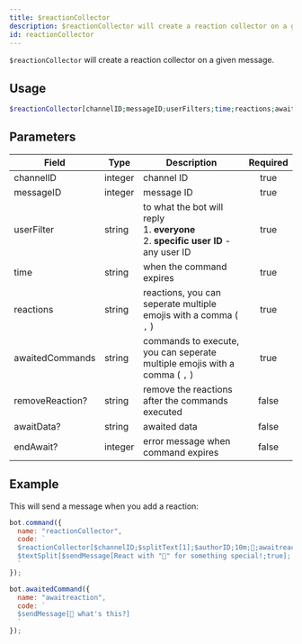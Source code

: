 ```yaml
---
title: $reactionCollector 
description: $reactionCollector will create a reaction collector on a given message.
id: reactionCollector
---
```


`$reactionCollector` will create a reaction collector on a given message.

## Usage

```php
$reactionCollector[channelID;messageID;userFilters;time;reactions;awaitedCommands;removeReaction?;awaitData?;endAwait?]
```

## Parameters 


| Field           | Type    | Description                                                                                    | Required |
| --------------- | ------- | ---------------------------------------------------------------------------------------------- |:--------:|
| channelID       | integer | channel ID                                                                                     |    true   |
| messageID       | integer | message ID                                                                                     |    true   |
| userFilter      | string  | to what the bot will reply <br /> 1. **everyone** <br /> 2. **specific user ID** - any user ID |    true   |
| time            | string  | when the command expires                                                                       |    true   |
| reactions       | string  | reactions, you can seperate multiple emojis with a comma ( `,` )                               |    true   |
| awaitedCommands         | string  | commands to execute, you can seperate multiple emojis with a comma ( `,` )                     |    true   |
| removeReaction? | string  | remove the reactions after the commands executed                                               |    false    |
| awaitData?      | string  | awaited data                                                                                   |    false    |
| endAwait?       | integer | error message when command expires                                                             |    false    |


## Example

This will send a message when you add a reaction:

```js
bot.command({
  name: "reactionCollector",
  code: `
  $reactionCollector[$channelID;$splitText[1];$authorID;10m;👀;awaitreaction;true]
  $textSplit[$sendMessage[React with "👀" for something special!;true]; ]
  `
});

bot.awaitedCommand({
  name: "awaitreaction",
  code: `
  $sendMessage[👀 what's this?]
  `
});
```

